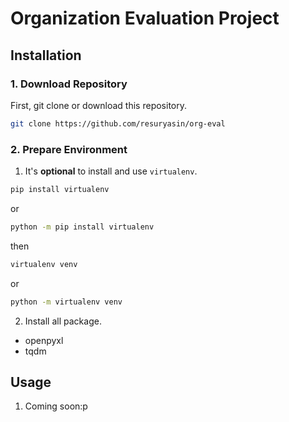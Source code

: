# Organization Evaluation Project
## Installation
### 1. Download Repository
First, git clone or download this repository.
```bash
git clone https://github.com/resuryasin/org-eval
```
### 2. Prepare Environment
1. It's **optional** to install and use `virtualenv`.
```bash
pip install virtualenv
```
or
```bash
python -m pip install virtualenv
```
then
```bash
virtualenv venv
```
or
```bash
python -m virtualenv venv
```
2. Install all package.
* openpyxl
* tqdm

## Usage

1. Coming soon:p